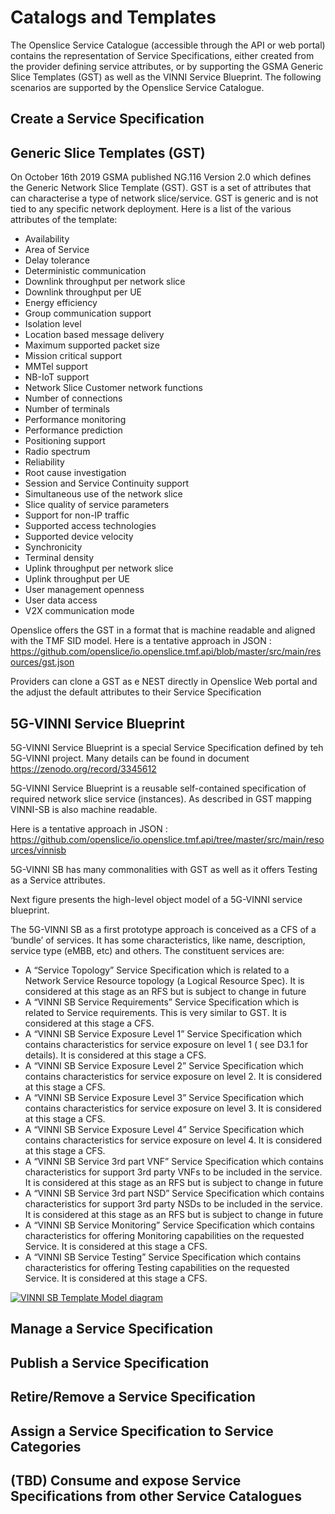 # Catalogs and Templates

The Openslice Service Catalogue (accessible through the API or web portal) contains the representation of Service Specifications, either created from the provider defining service attributes, or by supporting the GSMA Generic Slice Templates (GST) as well as the VINNI Service Blueprint. The following scenarios are supported by the Openslice Service Catalogue.


## Create a Service Specification


## Generic Slice Templates (GST)
On October 16th 2019 GSMA published NG.116  Version 2.0 which defines the Generic Network Slice Template (GST). GST is a set of attributes that can characterise a type of network slice/service. GST is generic and is not tied to any specific network deployment. Here is a list of the various attributes of the template:

-	Availability
-	Area of Service
-	Delay tolerance
-	Deterministic communication
-	Downlink throughput per network slice
-	Downlink throughput per UE
-	Energy efficiency
-	Group communication support
-	Isolation level
-	Location based message delivery
-	Maximum supported packet size
-	Mission critical support
-	MMTel support
-	NB-IoT support
-	Network Slice Customer network functions
-	Number of connections
-	Number of terminals
-	Performance monitoring
-	Performance prediction
-	Positioning support
-	Radio spectrum
-	Reliability
-	Root cause investigation
-	Session and Service Continuity support 
-	Simultaneous use of the network slice
-	Slice quality of service parameters
-	Support for non-IP traffic 
-	Supported access technologies 
-	Supported device velocity 
-	Synchronicity
-	Terminal density 
-	Uplink throughput per network slice 
-	Uplink throughput per UE
-	User management openness
-	User data access 
-	V2X communication mode

Openslice offers the GST in a format that is machine readable and aligned with the TMF SID model. Here is a tentative approach in JSON : <https://github.com/openslice/io.openslice.tmf.api/blob/master/src/main/resources/gst.json>

Providers can clone a GST as e NEST directly in Openslice Web portal and the adjust the default attributes to their Service Specification


## 5G-VINNI Service Blueprint

5G-VINNI Service Blueprint is a special Service Specification defined by teh 5G-VINNI project. Many details can be found in document <https://zenodo.org/record/3345612>

5G-VINNI Service Blueprint is a reusable self-contained specification of required network slice service (instances). As described in GST mapping VINNI-SB is also machine readable. 

Here is a tentative approach in JSON : <https://github.com/openslice/io.openslice.tmf.api/tree/master/src/main/resources/vinnisb>

5G-VINNI SB has many commonalities with GST as well as it offers Testing as a Service attributes.

 Next figure presents the high-level object model of a 5G-VINNI service blueprint.
 
The 5G-VINNI SB as a first prototype approach is conceived as a CFS of a ‘bundle’ of services. It has some characteristics, like name, description, service type (eMBB, etc) and others. The constituent services are:

- A “Service Topology” Service Specification which is related to a Network Service Resource topology (a Logical Resource Spec). It is considered at this stage as an RFS but is subject to change in future
- A “VINNI SB Service Requirements” Service Specification which is related to Service requirements. This is very similar to GST. It is considered at this stage a CFS.
- A “VINNI SB Service Exposure Level 1” Service Specification which contains characteristics for service exposure on level 1 ( see D3.1 for details). It is considered at this stage a CFS.
- A “VINNI SB Service Exposure Level 2” Service Specification which contains characteristics for service exposure on level 2. It is considered at this stage a CFS.
- A “VINNI SB Service Exposure Level 3” Service Specification which contains characteristics for service exposure on level 3. It is considered at this stage a CFS.
- A “VINNI SB Service Exposure Level 4” Service Specification which contains characteristics for service exposure on level 4. It is considered at this stage a CFS.
- A “VINNI SB Service 3rd part VNF” Service Specification which contains characteristics for support 3rd party VNFs to be included in the service. It is considered at this stage as an RFS but is subject to change in future
- A “VINNI SB Service 3rd part NSD” Service Specification which contains characteristics for support 3rd party NSDs to be included in the service. It is considered at this stage as an RFS but is subject to change in future
- A “VINNI SB Service Monitoring” Service Specification which contains characteristics for offering Monitoring capabilities on the requested Service. It is considered at this stage a CFS.
- A “VINNI SB Service Testing” Service Specification which contains characteristics for offering Testing capabilities on the requested Service. It is considered at this stage a CFS.


[![VINNI SB Template Model diagram](../images/vinni_sb_model_diagram.png)](../images/vinni_sb_model_diagram.png)


## Manage a Service Specification


## Publish a Service Specification


## Retire/Remove a Service Specification


## Assign a Service Specification to Service Categories


## (TBD) Consume and expose Service Specifications from other Service Catalogues 

